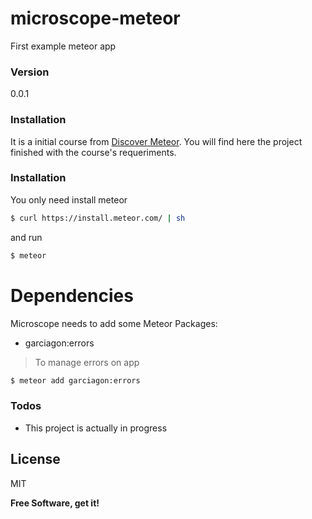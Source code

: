 # microscope-meteor
First example meteor app

### Version
0.0.1

### Installation
It is a initial course from [Discover Meteor](https://www.discovermeteor.com). You will find here the project finished with the course's requeriments.

### Installation

You only need install meteor

```sh
$ curl https://install.meteor.com/ | sh
```
 and run
 ```sh
$ meteor
 ```

# Dependencies
Microscope needs to add some Meteor Packages:
  - garciagon:errors 
> To manage errors on app
```sh
$ meteor add garciagon:errors
```

### Todos

 - This project is actually in progress

License
----

MIT


**Free Software, get it!**
